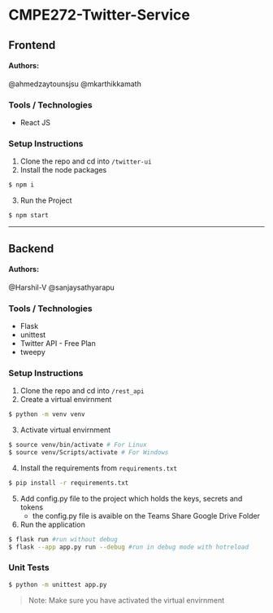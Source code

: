 # CMPE272-Twitter-Service
## Frontend
#### Authors:
@ahmedzaytounsjsu
@mkarthikkamath

### Tools / Technologies 
- React JS 

### Setup Instructions
1. Clone the repo and cd into `/twitter-ui`
2. Install the node packages
```bash
$ npm i
```
3. Run the Project
```bash
$ npm start
```

---
## Backend
#### Authors:
@Harshil-V
@sanjaysathyarapu
### Tools / Technologies 
- Flask
- unittest
- Twitter API - Free Plan
- tweepy 

### Setup Instructions
1. Clone the repo and cd into `/rest_api`
2. Create a virtual envirnment
```bash
$ python -m venv venv
```
3. Activate virtual envirnment
```bash
$ source venv/bin/activate # For Linux
$ source venv/Scripts/activate # For Windows
```
4. Install the requirements from `requirements.txt`
```bash
$ pip install -r requirements.txt
```
5. Add config.py file to the project which holds the keys, secrets and tokens
   - the config.py file is avaible on the Teams Share Google Drive Folder
6. Run the application
```bash
$ flask run #run without debug
$ flask --app app.py run --debug #run in debug mode with hotreload
```

### Unit Tests

```bash
$ python -m unittest app.py
```
> Note: Make sure you have activated the virtual envirnment
